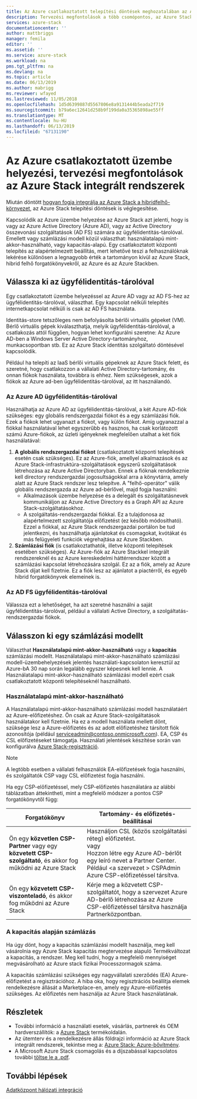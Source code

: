 ```yaml
---
title: Az Azure csatlakoztatott telepítési döntések meghozatalában az Azure Stack integrált rendszerek |} A Microsoft Docs
description: Tervezési megfontolások a több csomópontos, az Azure Stack Azure-kapcsolattal rendelkező központi telepítések központi telepítési határozza meg.
services: azure-stack
documentationcenter: ''
author: mattbriggs
manager: femila
editor: ''
ms.assetid: ''
ms.service: azure-stack
ms.workload: na
pms.tgt_pltfrm: na
ms.devlang: na
ms.topic: article
ms.date: 06/13/2019
ms.author: mabrigg
ms.reviewer: wfayed
ms.lastreviewed: 11/05/2018
ms.openlocfilehash: 1d5d6399887d5567806e8a9131444b5eada2f719
ms.sourcegitcommit: b79a6ec12641d258b9f199da0a35365898ae55ff
ms.translationtype: MT
ms.contentlocale: hu-HU
ms.lasthandoff: 06/13/2019
ms.locfileid: "67131190"
---
```

# <a name="azure-connected-deployment-planning-decisions-for-azure-stack-integrated-systems"></a>Az Azure csatlakoztatott üzembe helyezési, tervezési megfontolások az Azure Stack integrált rendszerek
Miután döntött [hogyan fogja integrálja az Azure Stack a hibridfelhő-környezet](azure-stack-connection-models.md), az Azure Stack telepítési döntések is véglegesítése.

Kapcsolódik az Azure üzembe helyezése az Azure Stack azt jelenti, hogy is vagy az Azure Active Directory (Azure AD), vagy az Active Directory összevonási szolgáltatások (AD FS) számára az ügyfélidentitás-tárolóval. Emellett vagy számlázási modell közül választhat: használatalapú mint-akkor-használható, vagy kapacitás-alapú. Egy csatlakoztatott központi telepítés az alapértelmezett beállítás, mert lehetővé teszi a felhasználóknak lekérése különösen a legnagyobb érték a tartományon kívül az Azure Stack, hibrid felhő forgatókönyvekről, az Azure és az Azure Stackben. 

## <a name="choose-an-identity-store"></a>Válassza ki az ügyfélidentitás-tárolóval
Egy csatlakoztatott üzembe helyezéssel az Azure AD vagy az AD FS-hez az ügyfélidentitás-tárolóval, választhat. Egy kapcsolat nélküli telepítés internetkapcsolat nélküli is csak az AD FS használata.

Identitás-store tetszőleges nem befolyásolta bérlői virtuális gépeket (VM). Bérlő virtuális gépek kiválaszthatja, melyik ügyfélidentitás-tárolóval, a csatlakozás attól függően, hogyan lehet konfigurálni szeretne: Az Azure AD-ben a Windows Server Active Directory-tartományhoz, munkacsoportban stb. Ez az Azure Stack identitás szolgáltató döntésével kapcsolódik. 

Például ha telepíti az IaaS bérlői virtuális gépeknek az Azure Stack felett, és szeretné, hogy csatlakozzon a vállalati Active Directory-tartomány, és onnan fiókok használata, továbbra is ehhez. Nem szükségesek, azok a fiókok az Azure ad-ben ügyfélidentitás-tárolóval, az itt használandó.

### <a name="azure-ad-identity-store"></a>Az Azure AD ügyfélidentitás-tárolóval
Használhatja az Azure AD az ügyfélidentitás-tárolóval, a két Azure AD-fiók szükséges: egy globális rendszergazdai fiókot és a egy számlázási fiók. Ezek a fiókok lehet ugyanazt a fiókot, vagy külön fiókot. Amíg ugyanazzal a fiókkal használatával lehet egyszerűbb és hasznos, ha csak korlátozott számú Azure-fiókok, az üzleti igényeknek megfelelően utalhat a két fiók használatával:

1. **A globális rendszergazdai fiókot** (csatlakoztatott központi telepítések esetén csak szükséges). Ez az Azure-fiók, amellyel alkalmazások és az Azure Stack-infrastruktúra-szolgáltatások egyszerű szolgáltatások létrehozása az Azure Active Directoryban. Ennek a fióknak rendelkeznie kell directory rendszergazdai jogosultságokkal arra a könyvtárra, amely alatt az Azure Stack rendszer lesz telepítve. A "felhő-operátor" válik globális rendszergazda az Azure ad-bérlővel, majd fogja használni: 
    - Alkalmazások üzembe helyezése és a delegált és szolgáltatásnevek kommunikáljon az Azure Active Directory és a Graph API az Azure Stack-szolgáltatásokhoz. 
    - A szolgáltatás-rendszergazdai fiókkal. Ez a tulajdonosa az alapértelmezett szolgáltatója előfizetést (ez később módosítható). Ezzel a fiókkal, az Azure Stack rendszergazdai portálon be tud jelentkezni, és használhatja ajánlatokat és csomagokat, kvótákat és más felügyeleti funkciók végrehajtása az Azure Stackben.
2. **Számlázási fiók** (is csatlakoztathatók, illetve központi telepítések esetében szükséges). Az Azure-fiók az Azure Stackkel integrált rendszereknél és az Azure kereskedelmi háttérrendszer között a számlázási kapcsolat létrehozására szolgál. Ez az a fiók, amely az Azure Stack díjat kell fizetnie. Ez a fiók lesz az ajánlatot a piactérről, és egyéb hibrid forgatókönyvek elemeinek is. 

### <a name="ad-fs-identity-store"></a>Az AD FS ügyfélidentitás-tárolóval
Válassza ezt a lehetőséget, ha azt szeretné használni a saját ügyfélidentitás-tárolóval, például a vállalati Active Directory, a szolgáltatás-rendszergazdai fiókok.  

## <a name="choose-a-billing-model"></a>Válasszon ki egy számlázási modellt
Választhat **Használatalapú mint-akkor-használható** vagy a **kapacitás** számlázási modellt. Használatalapú mint-akkor-használható számlázási modell-üzembehelyezések jelentés használati-kapcsolaton keresztül az Azure-bA 30 nap során legalább egyszer képesnek kell lennie. A Használatalapú mint-akkor-használható számlázási modell ezért csak csatlakoztatott központi telepítéseknél használható.  

### <a name="pay-as-you-use"></a>Használatalapú mint-akkor-használható
A Használatalapú mint-akkor-használható számlázási modell használatáért az Azure-előfizetéshez. Ön csak az Azure Stack-szolgáltatások használatakor kell fizetnie. Ha ez a modell használata mellett dönt, szüksége lesz a Azure-előfizetés és az adott előfizetéshez társított fiók azonosítója (például serviceadmin@contoso.onmicrosoft.com). EA, CSP és CSL előfizetéseket támogatja. Használati jelentések készítése során van konfigurálva [Azure Stack-regisztráció](azure-stack-registration.md).

> [!NOTE]
> A legtöbb esetben a vállalati felhasználók EA-előfizetések fogja használni, és szolgáltatók CSP vagy CSL előfizetést fogja használni.

Ha egy CSP-előfizetéssel, mely CSP-előfizetés használatára az alábbi táblázatban áttekintheti, mint a megfelelő módszer a pontos CSP forgatókönyvtől függ:

|Forgatókönyv|Tartomány- és előfizetés-beállításai|
|-----|-----|
|Ön egy **közvetlen CSP-Partner** vagy egy **közvetett CSP-szolgáltató**, és akkor fog működni az Azure Stack|Használjon CSL (közös szolgáltatási réteg) előfizetést.<br>     vagy<br>Hozzon létre egy Azure AD-bérlőt egy leíró nevet a Partner Center. Például &lt;a szervezet > CSPAdmin Azure CSP-előfizetéssel társítva.|
|Ön egy **közvetett CSP-viszonteladó**, és akkor fog működni az Azure Stack|Kérje meg a közvetett CSP-szolgáltatót, hogy a szervezet Azure AD-bérlő létrehozása az Azure CSP-előfizetéssel társítva használja Partnerközpontban.|

### <a name="capacity-based-billing"></a>A kapacitás alapján számlázás
Ha úgy dönt, hogy a kapacitás számlázási modellt használja, meg kell vásárolnia egy Azure Stack kapacitás megtervezése alapuló Termékváltozat a kapacitás, a rendszer. Meg kell tudni, hogy a megfelelő mennyiséget megvásárolható az Azure stack fizikai Processzormagok száma. 

A kapacitás számlázási szükséges egy nagyvállalati szerződés (EA) Azure-előfizetést a regisztrációhoz. A hiba oka, hogy regisztrációs beállítja elemek rendelkezésre állását a Marketplace-en, amely egy Azure-előfizetés szükséges. Az előfizetés nem használja az Azure Stack használatának.

## <a name="learn-more"></a>Részletek
- További információ a használati esetek, vásárlás, partnerek és OEM hardverszállítók: a [Azure Stack](https://azure.microsoft.com/overview/azure-stack/) termékoldalán.
- Az ütemterv és a rendelkezésre állás földrajzi információ az Azure Stack integrált rendszerek, tekintse meg a: [Azure Stack: Azure-bővítmény](https://azure.microsoft.com/resources/azure-stack-an-extension-of-azure/). 
- A Microsoft Azure Stack csomagolás és a díjszabással kapcsolatos további [töltse le a .pdf](https://azure.microsoft.com/mediahandler/files/resourcefiles/5bc3f30c-cd57-4513-989e-056325eb95e1/Azure-Stack-packaging-and-pricing-datasheet.pdf). 

## <a name="next-steps"></a>További lépések
[Adatközpont hálózati integráció](azure-stack-network.md)